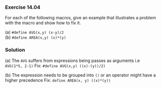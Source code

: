 ### Exercise 14.04

For each of the following macros, give an example that illustrates a problem
with the macro and show how to fix it.

(a) `#define AVG(x,y) (x-y)/2`  
(b) `#define AREA(x,y) (x)*(y)`

### Solution

(a) The `AVG` suffers from expressions being passes as arguments i.e `AVG(1*5, 2-1)`
    Fix: `#define AVG(x,y) ((x)-(y))/2)`

(b) The expression needs to be grouped into `()` or an operator might have a higher precedence
    Fix: `define AREA(x, y) ((x)*(y))`
